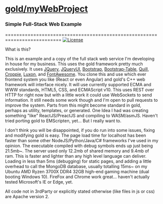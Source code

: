 # [gold/myWebProject](https://github.com/CoryNull/gold/examples/myWebProject)
### Simple Full-Stack Web Example
==========================================================================
[![License](https://img.shields.io/badge/license-Apache%202-blue)](https://github.com/CoryNull/gold/LICENSE)

What is this?

This is an example and a copy of the full stack web service I'm developing in house for my business. This uses the gold framework pretty much exclusively. It uses [JQuery](https://jquery.com/), [JQueryUI](https://jqueryui.com/), [Bootstrap](https://getbootstrap.com/), [Bootstrap-Table](https://bootstrap-table.com/), [Quill](https://quilljs.com/), [Croppie](https://foliotek.github.io/Croppie/), [Luxon](https://moment.github.io/luxon/), and [FontAwesome](https://fontawesome.com/). You clone this and use which ever frontend system you like (React or even Angular) and gold's C++ web framework will interface nicely. It will use currently supported ECMA and WWW standards, HTML5, CSS, and ECMAScript v10. This uses REST over HTTP for right now but with a little work it could use WebSockets to send information. It still needs some work though and I'm open to pull requests to improve the system. Parts from this might become standard in gold, perhaps as utility, templates, or generated. One Idea I had was creating something "like" ReactJS/PreactJS and compiling to WASM/asmJS. Haven't tried porting gold to EMScripten, yet... But I really want to.

I don't think you will be disappointed, if you do run into some issues, fixing and modifying gold is easy. The page load time for localhost has been faster than some other NodeJS/Python/Java/C# frameworks I've used in my opinion. The executable compiled with debug symbols ends up just being 21.5mb~. The server used only 12.2mb of shared memory and 9.4mb of ram. This is faster and lighter than any high level language can deliver. Loading in less than 5ms (debugging) for static pages, and adding a little overhead to call the MongoDB database, usually totalling 15ms~ on my Ubuntu AMD Ryzen 3700X DDR4 32GB high-end gaming machine (dual booting Windows 10). FireFox and Chrome work great... haven't actually tested Microsoft's IE or Edge, yet.

All code not in 3rdParty or explicitly stated otherwise (like files in js or css) are Apache version 2.